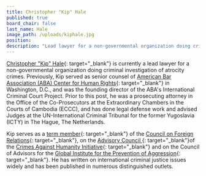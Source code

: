 ```yaml
---
title: Christopher "Kip" Hale
published: true
board_chair: false
last_name: Hale
image_path: /uploads/kiphale.jpg
position:
description: "Lead lawyer for a non-governmental organization doing criminal investigation of atrocity crimes"
---
```


[Christopher "Kip" Hale](https://www.linkedin.com/in/kiphale/){: target="_blank"} is currently a lead lawyer for a non-governmental organization doing criminal investigation of atrocity crimes. Previously, Kip served as senior counsel of [American Bar Association (ABA) Center for Human Rights](https://www.americanbar.org/groups/human_rights/){: target="_blank"} in Washington, D.C., and was the founding director of the ABA's International Criminal Court Project. Prior to this post, he was a prosecuting attorney in the Office of the Co-Prosecutors at the Extraordinary Chambers in the Courts of Cambodia (ECCC), and has done legal defense work and advised Judges at the UN-International Criminal Tribunal for the former Yugoslavia (ICTY) in The Hague, The Netherlands.

Kip serves as a [term member](https://www.cfr.org/membership/membership-roster-a-f){: target="_blank"} of the [Council on Foreign Relations](https://www.cfr.org/){: target="_blank"}, on the [Advisory Council ](http://law.wustl.edu/harris/CAH/docs/CrimesAgainstHumanity-AdvisoryCouncil-Alpha-6.8.17.pdf){: target="_blank"}of the [Crimes Against Humanity Initiative](http://law.wustl.edu/WashULaw/crimesagainsthumanity/){: target="_blank"} and on the Council of Advisors for the [Global Institute for the Prevention of Aggression](https://crimeofaggression.info/the-campaign/the-global-institute-for-the-prevention-of-aggression/){: target="_blank"}. He has written on international criminal justice issues widely and has been published in numerous distinguished outlets.&nbsp;